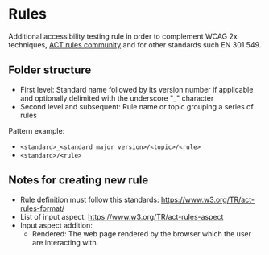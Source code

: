 # Rules

Additional accessibility testing rule in order to complement WCAG 2x techniques, [ACT rules community](https://act-rules.github.io/rules/) and for other standards such EN 301 549.

## Folder structure

* First level: Standard name followed by its version number if applicable and optionally delimited with the underscore "\_" character
* Second level and subsequent: Rule name or topic grouping a series of rules

Pattern example:
* `<standard>_<standard major version>/<topic>/<rule>` 
* `<standard>/<rule>`

## Notes for creating new rule

* Rule definition must follow this standards: https://www.w3.org/TR/act-rules-format/
* List of input aspect: https://www.w3.org/TR/act-rules-aspect
* Input aspect addition:
  * Rendered: The web page rendered by the browser which the user are interacting with.
 
